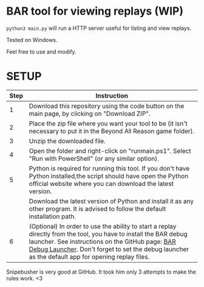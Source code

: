 # BAR tool for viewing replays (WIP)

`python3 main.py` will run a HTTP server useful for listing and view replays.

Tested on Windows.


Feel free to use and modify.

# SETUP

| Step | Instruction |
|------|-------------|
| 1 | Download this repository using the code button on the main page, by clicking on "Download ZIP". |
| 2 | Place the zip file where you want your tool to be (it isn't necessary to put it in the Beyond All Reason game folder). |
| 3 | Unzip the downloaded file. |
| 4 | Open the folder and right-click on "runmain.ps1". Select "Run with PowerShell" (or any similar option). |
| 5 | Python is required for running this tool. If you don't have Python installed,the script should have open the Python official website where you can download the latest version. |
|  | Download the latest version of Python and install it as any other program. It is advised to follow the default installation path. |
| 6 | (Optional) In order to use the ability to start a replay directly from the tool, you have to install the BAR debug launcher. See instructions on the GitHub page: [BAR Debug Launcher](https://github.com/beyond-all-reason/bar_debug_launcher). Don't forget to set the debug launcher as the default app for opening replay files. |

Snipebusher is very good at GitHub. It took him only 3 attempts to make the rules work. <3
